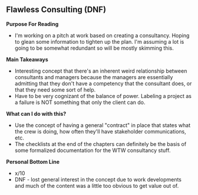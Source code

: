 ## Flawless Consulting (DNF)

**Purpose For Reading**
- I'm working on a pitch at work based on creating a consultancy. Hoping to glean some information to tighten up the plan. I'm assuming a lot is going to be somewhat redundant so will be mostly skimming this.
 
**Main Takeaways**
- Interesting concept that there's an inherent weird relationship between consultants and managers because the managers are essentially admitting that they don't have a competency that the consultant does, or that they need some sort of help.
- Have to be very cognizant of the balance of power. Labeling a project as a failure is NOT something that only the client can do.

**What can I do with this?**
- Use the concept of having a general "contract" in place that states what the crew is doing, how often they'll have stakeholder communications, etc.
- The checklists at the end of the chapters can definitely be the basis of some formalized documentation for the WTW consultancy stuff.

**Personal Bottom Line**
- x/10
- DNF - lost general interest in the concept due to work developments and much of the content was a little too obvious to get value out of.
<!--stackedit_data:
eyJoaXN0b3J5IjpbLTQzNDIzMjE3OSwxNzUyMzI5OTYzXX0=
-->